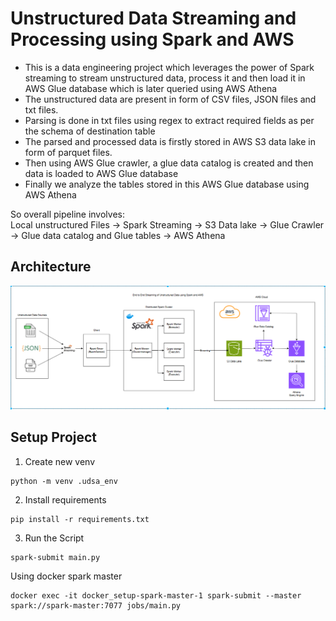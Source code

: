 # Unstructured Data Streaming and Processing using Spark and AWS
- This is a data engineering project which leverages the power of Spark streaming to stream unstructured data, process it and then load it in AWS Glue database which is later queried using AWS Athena
- The unstructured data are present in form of CSV files, JSON files and txt files.
- Parsing is done in txt files using regex to extract required fields as per the schema of destination table
- The parsed and processed data is firstly stored in AWS S3 data lake in form of parquet files.
- Then using AWS Glue crawler, a glue data catalog is created and then data is loaded to AWS Glue database
- Finally we analyze the tables stored in this AWS Glue database using AWS Athena

So overall pipeline involves:  
Local unstructured Files -> Spark Streaming -> S3 Data lake -> Glue Crawler -> Glue data catalog and Glue tables -> AWS Athena

## Architecture
![Unstructured Data Streaming and Processing Pipeline](unstructured_pipeline_aws.png)

## Setup Project
1. Create new venv
```
python -m venv .udsa_env
```

2. Install requirements
```
pip install -r requirements.txt
```

3. Run the Script
```
spark-submit main.py
```

Using docker spark master
```
docker exec -it docker_setup-spark-master-1 spark-submit --master spark://spark-master:7077 jobs/main.py
```